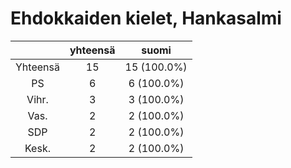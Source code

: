 # Ehdokkaiden kielet, Hankasalmi

| |yhteensä|suomi|
|:---:|:---:|:---:|
|Yhteensä|15|15 (100.0%)|
|PS|6|6 (100.0%)|
|Vihr.|3|3 (100.0%)|
|Vas.|2|2 (100.0%)|
|SDP|2|2 (100.0%)|
|Kesk.|2|2 (100.0%)|


